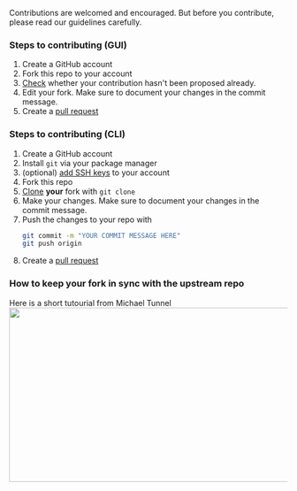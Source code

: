 Contributions are welcomed and encouraged.
But before you contribute, please read our guidelines carefully.

### Steps to contributing (GUI)

1. Create a GitHub account
2. Fork this repo to your account
3. [Check](https://github.com/KillYourFM/contribute-foss/issues) whether your contribution hasn't been proposed already.
4. Edit your fork. Make sure to document your changes in the commit message.
5. Create a [pull request](https://help.github.com/en/articles/creating-a-pull-request-from-a-fork)


### Steps to contributing (CLI)
<!--
SOMEBODY PROOFREAD THIS PLEASE
-->
1. Create a GitHub account
2. Install `git` via your package manager
3. (optional) [add SSH keys](https://help.github.com/en/articles/adding-a-new-ssh-key-to-your-github-account) to your account
4. Fork this repo
5. [Clone](https://help.github.com/en/articles/cloning-a-repository) **your** fork with `git clone   `
6. Make your changes. Make sure to document your changes in the commit message.
7. Push the changes to your repo with 
    ```bash
    git commit -m "YOUR COMMIT MESSAGE HERE"
    git push origin
    ```
8.  Create a [pull request](https://help.github.com/en/articles/creating-a-pull-request-from-a-fork)

### How to keep your fork in sync with the upstream repo
Here is a short tutourial from Michael Tunnel
<a href="http://www.youtube.com/watch?v=C5WxrnRVmuY"><img src="http://i.ytimg.com/vi/C5WxrnRVmuY/maxresdefault.jpg" width="560" height="315" /></a>
